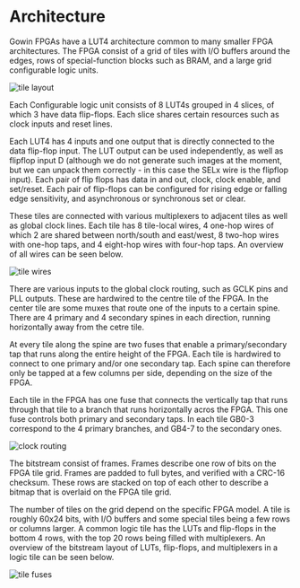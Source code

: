 # Architecture

Gowin FPGAs have a LUT4 architecture common to many smaller FPGA architectures. The FPGA consist of a grid of tiles with I/O buffers around the edges, rows of special-function blocks such as BRAM, and a large grid configurable logic units.

![tile layout](fig/fuse.png)

Each Configurable logic unit consists of 8 LUT4s grouped in 4 slices, of which 3 have data flip-flops. Each slice shares certain resources such as clock inputs and reset lines.

Each LUT4 has 4 inputs and one output that is directly connected to the data flip-flop input. The LUT output can be used independently, as well as flipflop input D (although we do not generate such images at the moment, but we can unpack them correctly - in this case the SELx wire is the flipflop input). Each pair of flip flops has data in and out, clock, clock enable, and set/reset. Each pair of flip-flops can be configured for rising edge or falling edge sensitivity, and asynchronous or synchronous set or clear.

These tiles are connected with various multiplexers to adjacent tiles as well as global clock lines. Each tile has 8 tile-local wires, 4 one-hop wires of which 2 are shared between north/south and east/west, 8 two-hop wires with one-hop taps, and 4 eight-hop wires with four-hop taps. An overview of all wires can be seen below.

![tile wires](fig/clu.png)

There are various inputs to the global clock routing, such as GCLK pins and PLL outputs. These are hardwired to the centre tile of the FPGA. In the center tile are some muxes that route one of the inputs to a certain spine. There are 4 primary and 4 secondary spines in each direction, running horizontally away from the cetre tile.

At every tile along the spine are two fuses that enable a primary/secondary tap that runs along the entire height of the FPGA. Each tile is hardwired to connect to one primary and/or one secondary tap. Each spine can therefore only be tapped at a few columns per side, depending on the size of the FPGA.

Each tile in the FPGA has one fuse that connects the vertically tap that runs through that tile to a branch that runs horizontally acros the FPGA. This one fuse controls both primary and secondary taps. In each tile GB0-3 correspond to the 4 primary branches, and GB4-7 to the secondary ones.

![clock routing](fig/clocks.png)

The bitstream consist of frames. Frames describe one row of bits on the FPGA tile grid. Frames are padded to full bytes, and verified with a CRC-16 checksum. These rows are stacked on top of each other to describe a bitmap that is overlaid on the FPGA tile grid.

The number of tiles on the grid depend on the specific FPGA model. A tile is roughly 60x24 bits, with I/O buffers and some special tiles being a few rows or columns larger. A common logic tile has the LUTs and flip-flops in the bottom 4 rows, with the top 20 rows being filled with multiplexers. An overview of the bitstream layout of LUTs, flip-flops, and multiplexers in a logic tile can be seen below.

![tile fuses](fig/tile.png)

